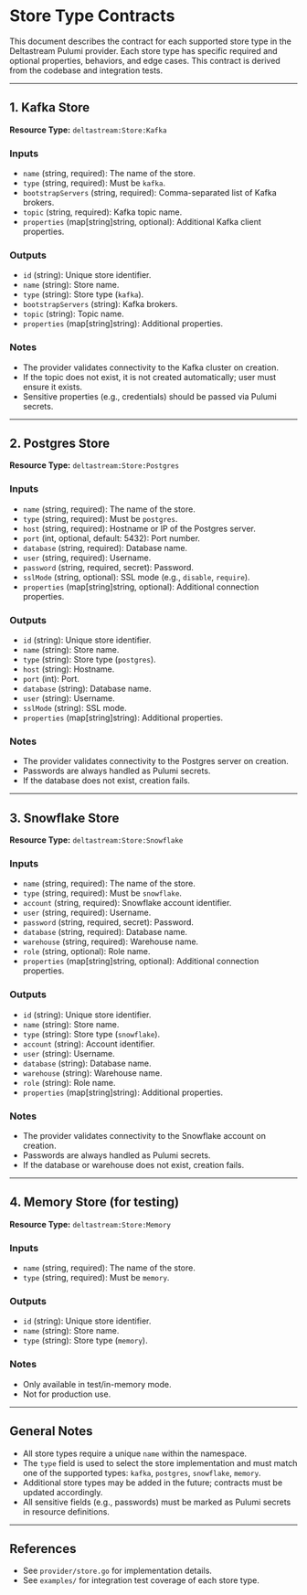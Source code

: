 # Store Type Contracts

This document describes the contract for each supported store type in the Deltastream Pulumi provider. Each store type has specific required and optional properties, behaviors, and edge cases. This contract is derived from the codebase and integration tests.

---

## 1. Kafka Store

**Resource Type:** `deltastream:Store:Kafka`

### Inputs
- `name` (string, required): The name of the store.
- `type` (string, required): Must be `kafka`.
- `bootstrapServers` (string, required): Comma-separated list of Kafka brokers.
- `topic` (string, required): Kafka topic name.
- `properties` (map[string]string, optional): Additional Kafka client properties.

### Outputs
- `id` (string): Unique store identifier.
- `name` (string): Store name.
- `type` (string): Store type (`kafka`).
- `bootstrapServers` (string): Kafka brokers.
- `topic` (string): Topic name.
- `properties` (map[string]string): Additional properties.

### Notes
- The provider validates connectivity to the Kafka cluster on creation.
- If the topic does not exist, it is not created automatically; user must ensure it exists.
- Sensitive properties (e.g., credentials) should be passed via Pulumi secrets.

---

## 2. Postgres Store

**Resource Type:** `deltastream:Store:Postgres`

### Inputs
- `name` (string, required): The name of the store.
- `type` (string, required): Must be `postgres`.
- `host` (string, required): Hostname or IP of the Postgres server.
- `port` (int, optional, default: 5432): Port number.
- `database` (string, required): Database name.
- `user` (string, required): Username.
- `password` (string, required, secret): Password.
- `sslMode` (string, optional): SSL mode (e.g., `disable`, `require`).
- `properties` (map[string]string, optional): Additional connection properties.

### Outputs
- `id` (string): Unique store identifier.
- `name` (string): Store name.
- `type` (string): Store type (`postgres`).
- `host` (string): Hostname.
- `port` (int): Port.
- `database` (string): Database name.
- `user` (string): Username.
- `sslMode` (string): SSL mode.
- `properties` (map[string]string): Additional properties.

### Notes
- The provider validates connectivity to the Postgres server on creation.
- Passwords are always handled as Pulumi secrets.
- If the database does not exist, creation fails.

---

## 3. Snowflake Store

**Resource Type:** `deltastream:Store:Snowflake`

### Inputs
- `name` (string, required): The name of the store.
- `type` (string, required): Must be `snowflake`.
- `account` (string, required): Snowflake account identifier.
- `user` (string, required): Username.
- `password` (string, required, secret): Password.
- `database` (string, required): Database name.
- `warehouse` (string, required): Warehouse name.
- `role` (string, optional): Role name.
- `properties` (map[string]string, optional): Additional connection properties.

### Outputs
- `id` (string): Unique store identifier.
- `name` (string): Store name.
- `type` (string): Store type (`snowflake`).
- `account` (string): Account identifier.
- `user` (string): Username.
- `database` (string): Database name.
- `warehouse` (string): Warehouse name.
- `role` (string): Role name.
- `properties` (map[string]string): Additional properties.

### Notes
- The provider validates connectivity to the Snowflake account on creation.
- Passwords are always handled as Pulumi secrets.
- If the database or warehouse does not exist, creation fails.

---

## 4. Memory Store (for testing)

**Resource Type:** `deltastream:Store:Memory`

### Inputs
- `name` (string, required): The name of the store.
- `type` (string, required): Must be `memory`.

### Outputs
- `id` (string): Unique store identifier.
- `name` (string): Store name.
- `type` (string): Store type (`memory`).

### Notes
- Only available in test/in-memory mode.
- Not for production use.

---

## General Notes
- All store types require a unique `name` within the namespace.
- The `type` field is used to select the store implementation and must match one of the supported types: `kafka`, `postgres`, `snowflake`, `memory`.
- Additional store types may be added in the future; contracts must be updated accordingly.
- All sensitive fields (e.g., passwords) must be marked as Pulumi secrets in resource definitions.

---

## References
- See `provider/store.go` for implementation details.
- See `examples/` for integration test coverage of each store type.
